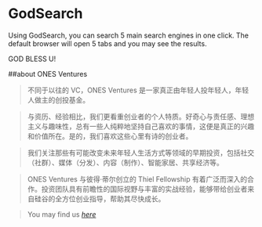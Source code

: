 # GodSearch
Using GodSearch, you can search 5 main search engines in one click. The default browser will open 5 tabs and you may see the results.

GOD BLESS U!

##about ONES Ventures

> 不同于以往的 VC，ONES Ventures 是一家真正由年轻人投年轻人，年轻人做主的创投基金。

> 与资历、经验相比，我们更看重创业者的个人特质。好奇心与责任感、理想主义与趣味性，总有一些人纯粹地坚持自己喜欢的事情，这便是真正的兴趣和价值所在。是的，我们喜欢这些心里有诗的创业者。

> 我们关注那些有可能改变未来年轻人生活方式等领域的早期投资，包括社交（社群）、媒体（分发）、内容（制作）、智能家居、共享经济等。

> ONES Ventures 与彼得·蒂尔创立的 Thiel Fellowship 有着广泛而深入的合作。投资团队具有前瞻性的国际视野与丰富的实战经验，能够带给创业者来自硅谷的全方位创业指导，帮助其尽快成长。

> You may find us *[here](http://en.weareones.com/)*
